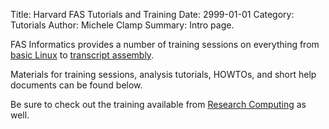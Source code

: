 Title: Harvard FAS Tutorials and Training
Date: 2999-01-01
Category: Tutorials
Author: Michele Clamp
Summary: Intro page.

FAS Informatics provides a number of training sessions on everything from [basic Linux]() to [transcript assembly]().  

Materials for training sessions, analysis tutorials, HOWTOs, and short help documents can be found below.

Be sure to check out the training available from [Research Computing](http://rc.fas.harvard.edu/training) as well.